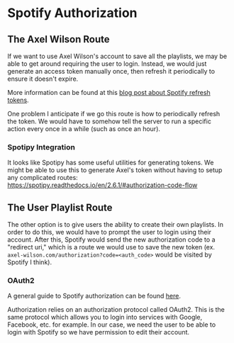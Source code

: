 # Spotify Authorization

## The Axel Wilson Route

If we want to use Axel Wilson's account to save all the playlists, we may be able to get around requiring the
user to login. Instead, we would just generate an access token manually once, then refresh it periodically to
ensure it doesn't expire.

More information can be found at this [blog post about Spotify refresh tokens](https://benwiz.com/blog/create-spotify-refresh-token/).

One problem I anticipate if we go this route is how to periodically refresh the token. We would have to somehow tell the server
to run a specific action every once in a while (such as once an hour).

### Spotipy Integration

It looks like Spotipy has some useful utilities for generating tokens. We might be able
to use this to generate Axel's token without having to setup any complicated routes:
https://spotipy.readthedocs.io/en/2.6.1/#authorization-code-flow

## The User Playlist Route

The other option is to give users the ability to create their own playlists. In order to do this, we would have to prompt the user
to login using their account. After this, Spotify would send the new authorization code to a "redirect uri," which is a route we would
use to save the new token (ex. `axel-wilson.com/authorization?code=<auth_code>` would be visited by Spotify I think).

### OAuth2

A general guide to Spotify authorization can be found [here](https://developer.spotify.com/documentation/general/guides/authorization/).

Authorization relies on an authorization protocol called OAuth2. This is the same protocol which allows you to login into services with Google, Facebook, etc.
for example. In our case, we need the user to be able to login with Spotify so we have permission to edit their account.
